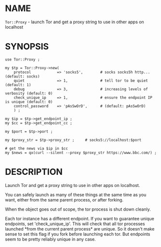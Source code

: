 # NAME

`Tor::Proxy` - launch Tor and get a proxy string to use in other apps on localhost

# SYNOPSIS

    use Tor::Proxy ;

    my $tp = Tor::Proxy->new(
        protocol            => 'socks5',        # socks socks5h http... (default: socks)
        quiet               => 1,               # tell tor to be quiet (default: 1)
        debug               => 3,               # increasing levels of verbosity (default: 0)
        check_unique_ip     => 1,               # ensure the endpoint IP is unique (default: 0)
        control_password    => 'pAsSwOrD',      # (default: pAsSwOrD)
        ) ;

    my $ip = $tp->get_endpoint_ip ;
    my $cc = $tp->get_endpoint_cc ;

    my $port = $tp->port ;

    my $proxy_str = $tp->proxy_str ;     # socks5://localhost:$port

    # get the news via $ip in $cc
    my $news = qx(curl --silent --proxy $proxy_str https://www.bbc.com/) ;

# DESCRIPTION

Launch Tor and get a proxy string to use in other apps on localhost.

You can safely launch as many of these things at the same time as you want, either
from the same parent process, or after forking.

When the object goes out of scope, the tor process is shut down cleanly.

Each tor instance has a different endpoint. If you want to guarantee unique endpoints,
set 'check\_unique\_ip'. This will check that all tor processes launched \*from the current
parent process\* are unique. So it doesn't make sense to set this flag if you
fork before launching each tor. But endpoints seem to be pretty reliably unique in any case.
